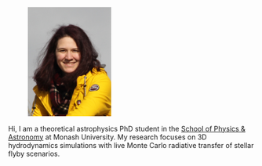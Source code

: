 <figure>
  <img src="/images/new.png" style="width:40%">
</figure>


Hi, I am a theoretical astrophysics PhD student in the [School of Physics & Astronomy](https://www.monash.edu/science/schools/physics) at Monash University. My research focuses on 3D hydrodynamics simulations with live Monte Carlo radiative transfer of stellar flyby scenarios.